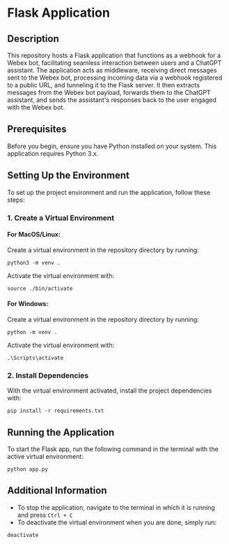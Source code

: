 # Flask Application

## Description

This repository hosts a Flask application that functions as a webhook for a Webex bot, facilitating seamless interaction between users and a ChatGPT assistant. The application acts as middleware, receiving direct messages sent to the Webex bot, processing incoming data via a webhook registered to a public URL, and tunneling it to the Flask server. It then extracts messages from the Webex bot payload, forwards them to the ChatGPT assistant, and sends the assistant's responses back to the user engaged with the Webex bot.

## Prerequisites

Before you begin, ensure you have Python installed on your system. This application requires Python 3.x.

## Setting Up the Environment

To set up the project environment and run the application, follow these steps:

### 1. Create a Virtual Environment

#### For MacOS/Linux:

Create a virtual environment in the repository directory by running:

```
python3 -m venv .
```

Activate the virtual environment with:

```
source ./bin/activate
```

#### For Windows:

Create a virtual environment in the repository directory by running:

```
python -m venv .
```

Activate the virtual environment with:

```
.\Scripts\activate
```

### 2. Install Dependencies

With the virtual environment activated, install the project dependencies with:

```
pip install -r requirements.txt
```

## Running the Application

To start the Flask app, run the following command in the terminal with the active virtual environment:

```
python app.py
```

## Additional Information

- To stop the application, navigate to the terminal in which it is running and press `Ctrl + C`
- To deactivate the virtual environment when you are done, simply run:

```
deactivate
```
